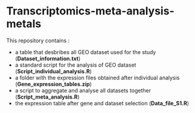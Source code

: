 # Transcriptomics-meta-analysis-metals

This repository contains :
- a table that desbribes all GEO dataset used for the study (**Dataset_information.txt**)
- a standard script for the analysis of GEO dataset (**Script_individual_analysis.R**)
- a folder with the expression files obtained after individual analysis (**Gene_expression_tables.zip**)
- a script to aggregate and analyse all datasets together (**Script_meta_analysis.R**)
- the expression table after gene and dataset selection (**Data_file_S1.R**)
